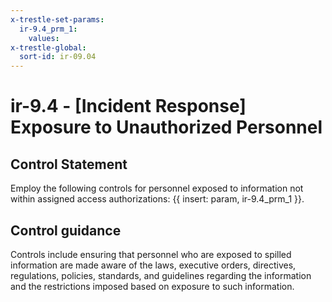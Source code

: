 ```yaml
---
x-trestle-set-params:
  ir-9.4_prm_1:
    values:
x-trestle-global:
  sort-id: ir-09.04
---
```


# ir-9.4 - \[Incident Response\] Exposure to Unauthorized Personnel

## Control Statement

Employ the following controls for personnel exposed to information not within assigned access authorizations: {{ insert: param, ir-9.4_prm_1 }}.

## Control guidance

Controls include ensuring that personnel who are exposed to spilled information are made aware of the laws, executive orders, directives, regulations, policies, standards, and guidelines regarding the information and the restrictions imposed based on exposure to such information.

